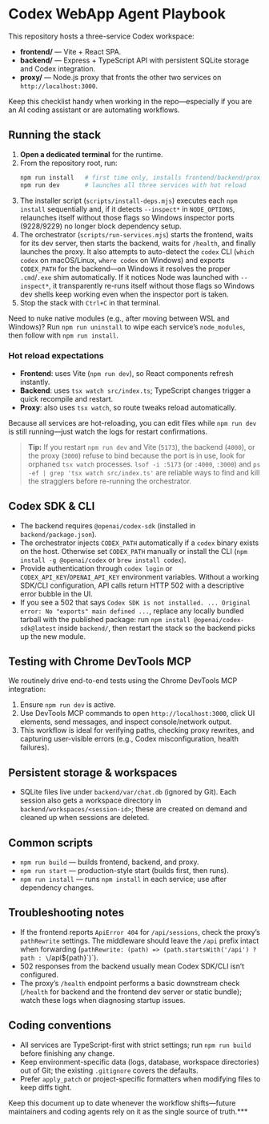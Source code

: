 # Codex WebApp Agent Playbook

This repository hosts a three-service Codex workspace:

- **frontend/** — Vite + React SPA.
- **backend/** — Express + TypeScript API with persistent SQLite storage and Codex integration.
- **proxy/** — Node.js proxy that fronts the other two services on `http://localhost:3000`.

Keep this checklist handy when working in the repo—especially if you are an AI coding assistant or are automating workflows.

## Running the stack

1. **Open a dedicated terminal** for the runtime.
2. From the repository root, run:
   ```bash
   npm run install   # first time only, installs frontend/backend/proxy deps
   npm run dev       # launches all three services with hot reload
   ```
3. The installer script (`scripts/install-deps.mjs`) executes each `npm install` sequentially and, if it detects `--inspect*` in `NODE_OPTIONS`, relaunches itself without those flags so Windows inspector ports (9228/9229) no longer block dependency setup.
4. The orchestrator (`scripts/run-services.mjs`) starts the frontend, waits for its dev server, then starts the backend, waits for `/health`, and finally launches the proxy. It also attempts to auto-detect the `codex` CLI (`which codex` on macOS/Linux, `where codex` on Windows) and exports `CODEX_PATH` for the backend—on Windows it resolves the proper `.cmd`/`.exe` shim automatically. If it notices Node was launched with `--inspect*`, it transparently re-runs itself without those flags so Windows dev shells keep working even when the inspector port is taken.
5. Stop the stack with `Ctrl+C` in that terminal.

Need to nuke native modules (e.g., after moving between WSL and Windows)? Run `npm run uninstall` to wipe each service’s `node_modules`, then follow with `npm run install`.

### Hot reload expectations

- **Frontend**: uses Vite (`npm run dev`), so React components refresh instantly.
- **Backend**: uses `tsx watch src/index.ts`; TypeScript changes trigger a quick recompile and restart.
- **Proxy**: also uses `tsx watch`, so route tweaks reload automatically.

Because all services are hot-reloading, you can edit files while `npm run dev` is still running—just watch the logs for restart confirmations.

> **Tip:** If you restart `npm run dev` and Vite (`5173`), the backend (`4000`), or the proxy (`3000`) refuse to bind because the port is in use, look for orphaned `tsx watch` processes. `lsof -i :5173` (or `:4000`, `:3000`) and `ps -ef | grep 'tsx watch src/index.ts'` are reliable ways to find and kill the stragglers before re-running the orchestrator.

## Codex SDK & CLI

- The backend requires `@openai/codex-sdk` (installed in `backend/package.json`).
- The orchestrator injects `CODEX_PATH` automatically if a `codex` binary exists on the host. Otherwise set `CODEX_PATH` manually or install the CLI (`npm install -g @openai/codex` or `brew install codex`).
- Provide authentication through `codex login` or `CODEX_API_KEY`/`OPENAI_API_KEY` environment variables. Without a working SDK/CLI configuration, API calls return HTTP 502 with a descriptive error bubble in the UI.
- If you see a 502 that says `Codex SDK is not installed. ... Original error: No "exports" main defined ...`, replace any locally bundled tarball with the published package: run `npm install @openai/codex-sdk@latest` inside `backend/`, then restart the stack so the backend picks up the new module.

## Testing with Chrome DevTools MCP

We routinely drive end-to-end tests using the Chrome DevTools MCP integration:

1. Ensure `npm run dev` is active.
2. Use DevTools MCP commands to open `http://localhost:3000`, click UI elements, send messages, and inspect console/network output.
3. This workflow is ideal for verifying paths, checking proxy rewrites, and capturing user-visible errors (e.g., Codex misconfiguration, health failures).

## Persistent storage & workspaces

- SQLite files live under `backend/var/chat.db` (ignored by Git). Each session also gets a workspace directory in `backend/workspaces/<session-id>`; these are created on demand and cleaned up when sessions are deleted.

## Common scripts

- `npm run build` — builds frontend, backend, and proxy.
- `npm run start` — production-style start (builds first, then runs).
- `npm run install` — runs `npm install` in each service; use after dependency changes.

## Troubleshooting notes

- If the frontend reports `ApiError 404` for `/api/sessions`, check the proxy’s `pathRewrite` settings. The middleware should leave the `/api` prefix intact when forwarding (`pathRewrite: (path) => (path.startsWith('/api') ? path : \`/api\${path}\`)`).
- 502 responses from the backend usually mean Codex SDK/CLI isn’t configured.
- The proxy’s `/health` endpoint performs a basic downstream check (`/health` for backend and the frontend dev server or static bundle); watch these logs when diagnosing startup issues.

## Coding conventions

- All services are TypeScript-first with strict settings; run `npm run build` before finishing any change.
- Keep environment-specific data (logs, database, workspace directories) out of Git; the existing `.gitignore` covers the defaults.
- Prefer `apply_patch` or project-specific formatters when modifying files to keep diffs tight.

Keep this document up to date whenever the workflow shifts—future maintainers and coding agents rely on it as the single source of truth.***

